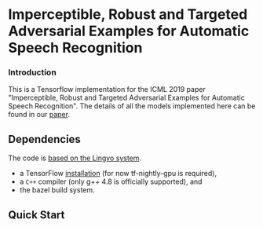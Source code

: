 # Imperceptible, Robust and Targeted Adversarial Examples for Automatic Speech Recognition

### Introduction
This is a Tensorflow implementation for the ICML 2019 paper "Imperceptible, Robust and Targeted Adversarial Examples for Automatic Speech Recognition". The details of all the models implemented here can be found in our [paper](http://proceedings.mlr.press/v97/qin19a.html).

## Dependencies

The code is [based on the Lingvo system](https://github.com/tensorflow/lingvo).
*   a TensorFlow [installation](https://www.tensorflow.org/install/) (for now
    tf-nightly-gpu is required),
*   a `C++` compiler (only g++ 4.8 is officially supported), and
*   the bazel build system.

## Quick Start

